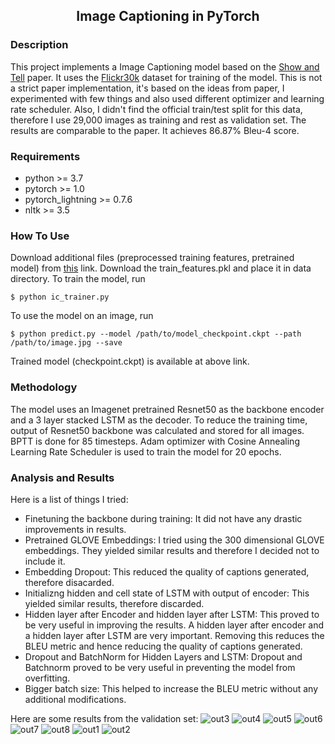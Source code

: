 <div align="center">
<h2>Image Captioning in PyTorch</h2>
</div>


### Description
This project implements a Image Captioning model based on the [Show and Tell](https://arxiv.org/abs/1411.4555) paper. It uses the [Flickr30k](https://www.kaggle.com/hsankesara/flickr-image-dataset) dataset for training of the model. This is not a strict paper implementation, it's based on the ideas from paper, I experimented with few things and also used different optimizer and learning rate scheduler. Also, I didn't find the official train/test split for this data, therefore I use 29,000 images as training and rest as validation set. The results are comparable to the paper. It achieves 86.87% Bleu-4 score.

### Requirements
* python >= 3.7
* pytorch >= 1.0
* pytorch_lightning >= 0.7.6
* nltk  >= 3.5

### How To Use
Download additional files (preprocessed training features, pretrained model) from [this](https://drive.google.com/drive/folders/1uUqVk-XXTviQsTpSlZ79gtzEKMIdZqWC?usp=sharing) link. Download the train_features.pkl and place it in data directory.
To train the model, run
```
$ python ic_trainer.py
```
To use the model on an image, run
```
$ python predict.py --model /path/to/model_checkpoint.ckpt --path /path/to/image.jpg --save
```
Trained model (checkpoint.ckpt) is available at above link.

### Methodology
The model uses an Imagenet pretrained Resnet50 as the backbone encoder and a 3 layer stacked LSTM as the decoder. To reduce the training time, output of Resnet50 backbone was calculated and stored for all images. BPTT is done for 85 timesteps. Adam optimizer with Cosine Annealing Learning Rate Scheduler is used to train the model for 20 epochs.

### Analysis and Results
Here is a list of things I tried:
* Finetuning the backbone during training: It did not have any drastic improvements in results.
* Pretrained GLOVE Embeddings: I tried using the 300 dimensional GLOVE embeddings. They yielded similar results and therefore I decided not to include it.
* Embedding Dropout: This reduced the quality of captions generated, therefore disacarded.
* Initializng hidden and cell state of LSTM with output of encoder: This yielded similar results, therefore discarded.
* Hidden layer after Encoder and hidden layer after LSTM: This proved to be very useful in improving the results. A hidden layer after encoder and a hidden layer after LSTM are very important. Removing this reduces the BLEU metric and hence reducing the quality of captions generated.
* Dropout and BatchNorm for Hidden Layers and LSTM: Dropout and Batchnorm proved to be very useful in preventing the model from overfitting.
* Bigger batch size: This helped to increase the BLEU metric without any additional modifications. 

Here are some results from the validation set:
![out3](data/sample_output/output_6774537791.jpg)
![out4](data/sample_output/output_6823644581.jpg)
![out5](data/sample_output/output_7034902683.jpg)
![out6](data/sample_output/output_7162943359.jpg)
![out7](data/sample_output/output_7444755272.jpg)
![out8](data/sample_output/output_7520828522.jpg)
![out1](data/sample_output/output_753578547.jpg)
![out2](data/sample_output/output_989754491.jpg)


